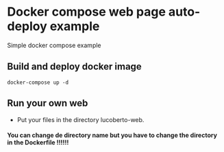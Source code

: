# Docker compose web page auto-deploy example
Simple docker compose example

## Build and deploy docker image
```
docker-compose up -d
```

## Run your own web
* Put your files in the directory lucoberto-web.

<h4>You can change de directory name but you have to change the directory in the Dockerfile !!!!!!</h4>
